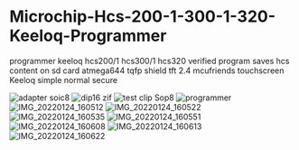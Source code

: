 # Microchip-Hcs-200-1-300-1-320-Keeloq-Programmer

programmer keeloq hcs200/1 hcs300/1 hcs320
verified program saves hcs content on sd card
atmega644 tqfp
shield tft 2.4 mcufriends touchscreen
Keeloq simple normal secure

![adapter soic8](https://user-images.githubusercontent.com/13706103/150989334-e53090d7-544b-43b0-a1c7-c63682ab93cb.jpg)
![dip16 zif](https://user-images.githubusercontent.com/13706103/150989368-dfaf35b7-e02d-4d1d-bece-bc56150ed0ae.jpg)
![test clip Sop8](https://user-images.githubusercontent.com/13706103/150989413-b06ebf57-c5cc-42e0-a534-d25d112fdd1e.jpg)
![programmer](https://user-images.githubusercontent.com/13706103/150989911-8dabb27f-2b63-43e8-81ee-c7f1e1bf70e5.jpg)
![IMG_20220124_160512](https://user-images.githubusercontent.com/13706103/150991422-3d473861-de15-4dfa-9dfa-e4cf55e8af30.jpg)
![IMG_20220124_160522](https://user-images.githubusercontent.com/13706103/150991438-805f232e-6634-4b77-bbe9-f703a3bb7621.jpg)
![IMG_20220124_160535](https://user-images.githubusercontent.com/13706103/150991467-0993f73c-57d1-49a0-98b9-61b738832889.jpg)
![IMG_20220124_160551](https://user-images.githubusercontent.com/13706103/150991491-33ea4949-8235-4fb5-bdbc-e74a9d79aa80.jpg)
![IMG_20220124_160608](https://user-images.githubusercontent.com/13706103/150991503-e4d657bb-9648-49f0-901e-8f8211b16373.jpg)
![IMG_20220124_160613](https://user-images.githubusercontent.com/13706103/150991512-12fac87a-d113-4b6b-ba84-224af78bf24a.jpg)
![IMG_20220124_160622](https://user-images.githubusercontent.com/13706103/150991522-fc39a7c1-e2f2-443a-9210-bfb61894ac68.jpg)
